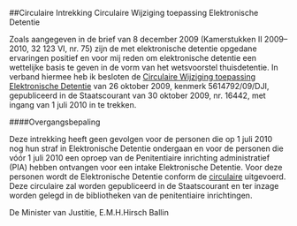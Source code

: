 <meta http-equiv='Content-Type' content='text/html; charset=utf-8' />

##Circulaire Intrekking Circulaire Wijziging toepassing Elektronische Detentie

Zoals aangegeven in de brief van 8 december 2009 (Kamerstukken II 2009–2010, 32 123 VI, nr. 75) zijn de met elektronische detentie opgedane ervaringen positief en voor mij reden om elektronische detentie een wettelijke basis te geven in de vorm van het wetsvoorstel thuisdetentie. In verband hiermee heb ik besloten de [Circulaire Wijziging toepassing Elektronische Detentie](../../../../../../../../../circulaire/circulaire/wijziging/toepassing/elektronische/detentie/BWBR0026566/README.md) van 26 oktober 2009, kenmerk 5614792/09/DJI, gepubliceerd in de Staatscourant van 30 oktober 2009, nr. 16442, met ingang van 1 juli 2010 in te trekken.   

####Overgangsbepaling

Deze intrekking heeft geen gevolgen voor de personen die op 1 juli 2010 nog hun straf in Elektronische Detentie ondergaan en voor de personen die vóór 1 juli 2010 een oproep van de Penitentiaire inrichting administratief (PIA) hebben ontvangen voor een intake Elektronische Detentie. Voor deze personen wordt de Elektronische Detentie conform de [circulaire](../../../../../../../../../circulaire/circulaire/wijziging/toepassing/elektronische/detentie/BWBR0026566/README.md) uitgevoerd. Deze circulaire zal worden gepubliceerd in de Staatscourant en ter inzage worden gelegd in de bibliotheken van de penitentiaire inrichtingen.     

De 
Minister van Justitie,
E.M.H.Hirsch Ballin   
